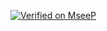 [![Verified on MseeP](https://mseep.ai/badge.svg)](https://mseep.ai/app/50ee213f-eb77-4fcc-aec6-5280ebef4db7)
